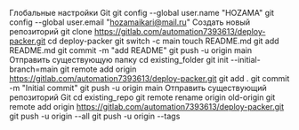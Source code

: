 Глобальные настройки Git
git config --global user.name "HOZAMA"
git config --global user.email "hozamaikari@mail.ru"
Создать новый репозиторий
git clone https://gitlab.com/automation7393613/deploy-packer.git
cd deploy-packer
git switch -c main
touch README.md
git add README.md
git commit -m "add README"
git push -u origin main
Отправить существующую папку
cd existing_folder
git init --initial-branch=main
git remote add origin https://gitlab.com/automation7393613/deploy-packer.git
git add .
git commit -m "Initial commit"
git push -u origin main
Отправить существующий репозиторий Git
cd existing_repo
git remote rename origin old-origin
git remote add origin https://gitlab.com/automation7393613/deploy-packer.git
git push -u origin --all
git push -u origin --tags